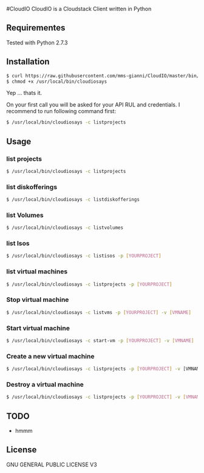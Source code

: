 #CloudIO
CloudIO is a Cloudstack Client written in Python

## Requirementes
Tested with Python 2.7.3

## Installation 
```sh
$ curl https://raw.githubusercontent.com/mms-gianni/CloudIO/master/bin/cloudiosays > /usr/local/bin/cloudiosays
$ chmod +x /usr/local/bin/cloudiosays
```
Yep ... thats it. 

On your first call you will be asked for your API RUL and credentials. 
I recommend to run following command first:
```sh  
$ /usr/local/bin/cloudiosays -c listprojects
```

## Usage 
### list projects
```sh  
$ /usr/local/bin/cloudiosays -c listprojects
```
### list diskofferings
```sh  
$ /usr/local/bin/cloudiosays -c listdiskofferings
```
### list Volumes
```sh  
$ /usr/local/bin/cloudiosays -c listvolumes
```
### list Isos
```sh  
$ /usr/local/bin/cloudiosays -c listisos -p [YOURPROJECT]
```
### list virtual machines
```sh  
$ /usr/local/bin/cloudiosays -c listprojects -p [YOURPROJECT]
```
### Stop virtual machine
```sh  
$ /usr/local/bin/cloudiosays -c listvms -p [YOURPROJECT] -v [VMNAME]
```
### Start virtual machine
```sh  
$ /usr/local/bin/cloudiosays -c start-vm -p [YOURPROJECT] -v [VMNAME]
```
### Create a new virtual machine
```sh  
$ /usr/local/bin/cloudiosays -c listprojects -p [YOURPROJECT] -v [VMNAME without the number] 
```
### Destroy a virtual machine
```sh  
$ /usr/local/bin/cloudiosays -c listprojects -p [YOURPROJECT] -v [VMNAME]
```

## TODO
 - hmmm 

## License
GNU GENERAL PUBLIC LICENSE V3

